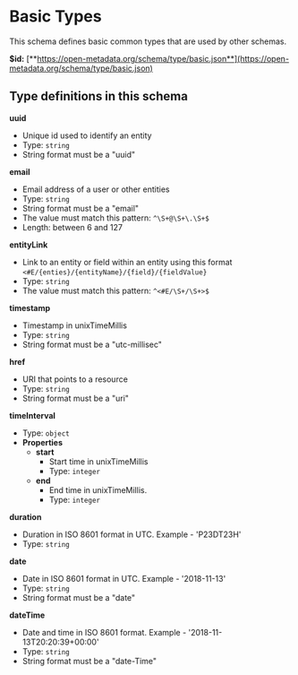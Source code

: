 # Basic Types

This schema defines basic common types that are used by other schemas.

**$id:** [**https://open-metadata.org/schema/type/basic.json**](https://open-metadata.org/schema/type/basic.json)

## Type definitions in this schema

**uuid**

* Unique id used to identify an entity
* Type: `string`
* String format must be a "uuid"

**email**

* Email address of a user or other entities
* Type: `string`
* String format must be a "email"
* The value must match this pattern: `^\S+@\S+\.\S+$`
* Length: between 6 and 127

**entityLink**

* Link to an entity or field within an entity using this format `<#E/{enties}/{entityName}/{field}/{fieldValue}`
* Type: `string`
* The value must match this pattern: `^<#E/\S+/\S+>$`

**timestamp**

* Timestamp in unixTimeMillis
* Type: `string`
* String format must be a "utc-millisec"

**href**

* URI that points to a resource
* Type: `string`
* String format must be a "uri"

**timeInterval**

* Type: `object`
* **Properties**
  * **start**
    * Start time in unixTimeMillis
    * Type: `integer`
  * **end**
    * End time in unixTimeMillis.
    * Type: `integer`

**duration**

* Duration in ISO 8601 format in UTC. Example - 'P23DT23H'
* Type: `string`

**date**

* Date in ISO 8601 format in UTC. Example - '2018-11-13'
* Type: `string`
* String format must be a "date"

**dateTime**

* Date and time in ISO 8601 format. Example - '2018-11-13T20:20:39+00:00'
* Type: `string`
* String format must be a "date-Time"

